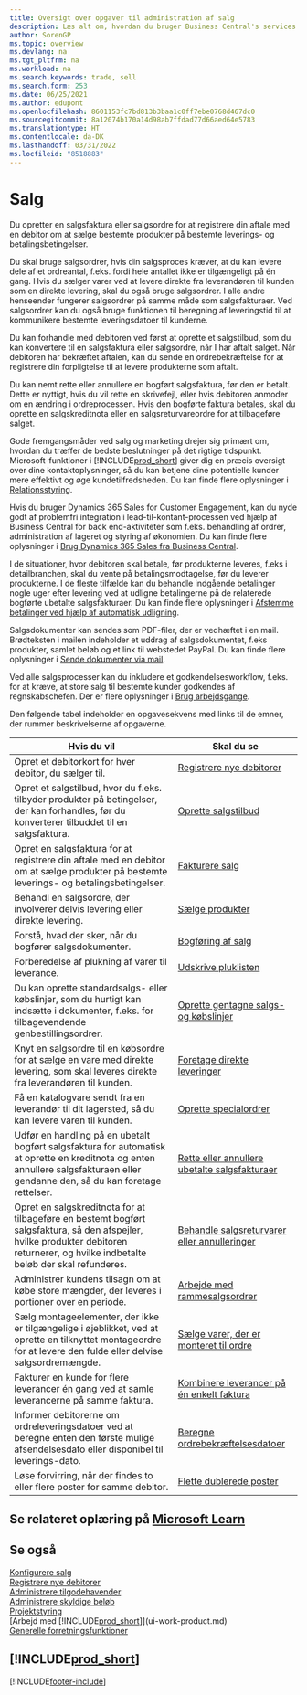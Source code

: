 ```yaml
---
title: Oversigt over opgaver til administration af salg
description: Læs alt om, hvordan du bruger Business Central's services til at styre salgsaktiviteter med kunder med salgsfakturaer, ordrer, tilbud og meget mere.
author: SorenGP
ms.topic: overview
ms.devlang: na
ms.tgt_pltfrm: na
ms.workload: na
ms.search.keywords: trade, sell
ms.search.form: 253
ms.date: 06/25/2021
ms.author: edupont
ms.openlocfilehash: 8601153fc7bd813b3baa1c0ff7ebe0768d467dc0
ms.sourcegitcommit: 8a12074b170a14d98ab7ffdad77d66aed64e5783
ms.translationtype: HT
ms.contentlocale: da-DK
ms.lasthandoff: 03/31/2022
ms.locfileid: "8518883"
---
```

# <a name="sales"></a>Salg
Du opretter en salgsfaktura eller salgsordre for at registrere din aftale med en debitor om at sælge bestemte produkter på bestemte leverings- og betalingsbetingelser.

Du skal bruge salgsordrer, hvis din salgsproces kræver, at du kan levere dele af et ordreantal, f.eks. fordi hele antallet ikke er tilgængeligt på én gang. Hvis du sælger varer ved at levere direkte fra leverandøren til kunden som en direkte levering, skal du også bruge salgsordrer. I alle andre henseender fungerer salgsordrer på samme måde som salgsfakturaer. Ved salgsordrer kan du også bruge funktionen til beregning af leveringstid til at kommunikere bestemte leveringsdatoer til kunderne.  

Du kan forhandle med debitoren ved først at oprette et salgstilbud, som du kan konvertere til en salgsfaktura eller salgsordre, når I har aftalt salget. Når debitoren har bekræftet aftalen, kan du sende en ordrebekræftelse for at registrere din forpligtelse til at levere produkterne som aftalt.

Du kan nemt rette eller annullere en bogført salgsfaktura, før den er betalt. Dette er nyttigt, hvis du vil rette en skrivefejl, eller hvis debitoren anmoder om en ændring i ordreprocessen. Hvis den bogførte faktura betales, skal du oprette en salgskreditnota eller en salgsreturvareordre for at tilbageføre salget.

Gode fremgangsmåder ved salg og marketing drejer sig primært om, hvordan du træffer de bedste beslutninger på det rigtige tidspunkt. Microsoft-funktioner i [!INCLUDE[prod_short](includes/prod_short.md)] giver dig en præcis oversigt over dine kontaktoplysninger, så du kan betjene dine potentielle kunder mere effektivt og øge kundetilfredsheden. Du kan finde flere oplysninger i [Relationsstyring](marketing-relationship-management.md).

Hvis du bruger Dynamics 365 Sales for Customer Engagement, kan du nyde godt af problemfri integration i lead-til-kontant-processen ved hjælp af Business Central for back end-aktiviteter som f.eks. behandling af ordrer, administration af lageret og styring af økonomien. Du kan finde flere oplysninger i [Brug Dynamics 365 Sales fra Business Central](marketing-integrate-dynamicscrm.md).

I de situationer, hvor debitoren skal betale, før produkterne leveres, f.eks i detailbranchen, skal du vente på betalingsmodtagelse, før du leverer produkterne. I de fleste tilfælde kan du behandle indgående betalinger nogle uger efter levering ved at udligne betalingerne på de relaterede bogførte ubetalte salgsfakturaer. Du kan finde flere oplysninger i [Afstemme betalinger ved hjælp af automatisk udligning](receivables-how-reconcile-payments-auto-application.md).

Salgsdokumenter kan sendes som PDF-filer, der er vedhæftet i en mail. Brødteksten i mailen indeholder et uddrag af salgsdokumentet, f.eks produkter, samlet beløb og et link til webstedet PayPal. Du kan finde flere oplysninger i [Sende dokumenter via mail](ui-how-send-documents-email.md).

Ved alle salgsprocesser kan du inkludere et godkendelsesworkflow, f.eks. for at kræve, at store salg til bestemte kunder godkendes af regnskabschefen. Der er flere oplysninger i [Brug arbejdsgange](across-use-workflows.md).

Den følgende tabel indeholder en opgavesekvens med links til de emner, der rummer beskrivelserne af opgaverne.

| Hvis du vil | Skal du se |
| --- | --- |
|Opret et debitorkort for hver debitor, du sælger til.|[Registrere nye debitorer](sales-how-register-new-customers.md)|
| Opret et salgstilbud, hvor du f.eks. tilbyder produkter på betingelser, der kan forhandles, før du konverterer tilbuddet til en salgsfaktura. |[Oprette salgstilbud](sales-how-make-offers.md) |
| Opret en salgsfaktura for at registrere din aftale med en debitor om at sælge produkter på bestemte leverings- og betalingsbetingelser. |[Fakturere salg](sales-how-invoice-sales.md) |
| Behandl en salgsordre, der involverer delvis levering eller direkte levering. |[Sælge produkter](sales-how-sell-products.md) |
|Forstå, hvad der sker, når du bogfører salgsdokumenter.|[Bogføring af salg](ui-post-sales.md)|
|Forberedelse af plukning af varer til leverance.|[Udskrive pluklisten](sales-how-print-picking-list.md)|
|Du kan oprette standardsalgs- eller købslinjer, som du hurtigt kan indsætte i dokumenter, f.eks. for tilbagevendende genbestillingsordrer.|[Oprette gentagne salgs- og købslinjer](sales-how-work-standard-lines.md)|  
| Knyt en salgsordre til en købsordre for at sælge en vare med direkte levering, som skal leveres direkte fra leverandøren til kunden. |[Foretage direkte leveringer](sales-how-drop-shipment.md) |
|Få en katalogvare sendt fra en leverandør til dit lagersted, så du kan levere varen til kunden.|[Oprette specialordrer](sales-how-to-create-special-orders.md)|
| Udfør en handling på en ubetalt bogført salgsfaktura for automatisk at oprette en kreditnota og enten annullere salgsfakturaen eller gendanne den, så du kan foretage rettelser. |[Rette eller annullere ubetalte salgsfakturaer](sales-how-correct-cancel-sales-invoice.md) |
| Opret en salgskreditnota for at tilbageføre en bestemt bogført salgsfaktura, så den afspejler, hvilke produkter debitoren returnerer, og hvilke indbetalte beløb der skal refunderes. |[Behandle salgsreturvarer eller annulleringer](sales-how-process-sales-returns-cancellations.md) |
|Administrer kundens tilsagn om at købe store mængder, der leveres i portioner over en periode.|[Arbejde med rammesalgsordrer](sales-how-to-create-blanket-sales-orders.md)|
|Sælg montageelementer, der ikke er tilgængelige i øjeblikket, ved at oprette en tilknyttet montageordre for at levere den fulde eller delvise salgsordremængde.|[Sælge varer, der er monteret til ordre](assembly-how-to-sell-items-assembled-to-order.md)|
|Fakturer en kunde for flere leverancer én gang ved at samle leverancerne på samme faktura.|[Kombinere leverancer på én enkelt faktura](sales-how-to-combine-shipments-on-a-single-invoice.md)|
|Informer debitorerne om ordreleveringsdatoer ved at beregne enten den første mulige afsendelsesdato eller disponibel til leverings-dato.|[Beregne ordrebekræftelsesdatoer](sales-how-to-calculate-order-promising-dates.md)|
|Løse forvirring, når der findes to eller flere poster for samme debitor.|[Flette dublerede poster](sales-how-merge-duplicate-records.md)|

## <a name="see-related-training-at-microsoft-learn"></a>Se relateret oplæring på [Microsoft Learn](/learn/paths/sell-items-services-dynamics-365-business-central/)

## <a name="see-also"></a>Se også
[Konfigurere salg](sales-setup-sales.md)  
[Registrere nye debitorer](sales-how-register-new-customers.md)  
[Administrere tilgodehavender](receivables-manage-receivables.md)  
[Administrere skyldige beløb](payables-manage-payables.md)  
[Projektstyring](projects-manage-projects.md)    
[Arbejd med [!INCLUDE[prod_short](includes/prod_short.md)]](ui-work-product.md)  
[Generelle forretningsfunktioner](ui-across-business-areas.md)

## [!INCLUDE[prod_short](includes/free_trial_md.md)]  


[!INCLUDE[footer-include](includes/footer-banner.md)]

